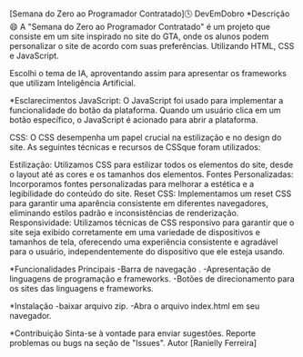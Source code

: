 
[Semana do Zero ao Programador Contratado]🕓 
DevEmDobro
*Descrição 😄
A "Semana do Zero ao Programador Contratado" é um projeto que consiste em um site inspirado no site do GTA,
onde os alunos podem personalizar o site de acordo com suas preferências. Utilizando HTML, CSS e JavaScript.

Escolhi o tema de IA, aproventando assim para apresentar os frameworks que utilizam Inteligência Artificial.

*Esclarecimentos
JavaScript:
O JavaScript foi usado para implementar a funcionalidade do botão da plataforma. Quando um usuário clica em um botão específico, 
o JavaScript é acionado para abrir a plataforma.

CSS:
O CSS desempenha um papel crucial na estilização e no design do site. As seguintes técnicas e recursos de CSSque foram utilizados:

Estilização: Utilizamos CSS para estilizar todos os elementos do site, desde o layout até as cores e os tamanhos dos elementos.
Fontes Personalizadas: Incorporamos fontes personalizadas para melhorar a estética e a legibilidade do conteúdo do site.
Reset CSS: Implementamos um reset CSS para garantir uma aparência consistente em diferentes navegadores, 
eliminando estilos padrão e inconsistências de renderização.
Responsividade: Utilizamos técnicas de CSS responsivo para garantir que o site seja exibido corretamente 
em uma variedade de dispositivos e tamanhos de tela, oferecendo uma experiência consistente e agradável para o usuário, 
independentemente do dispositivo que ele esteja usando.

*Funcionalidades Principais
-Barra de navegação .
-Apresentação de linguagens de programação e frameworks.
-Botões de direcionamento para os sites das linguagens e frameworks.

*Instalação
-baixar arquivo zip.
-Abra o arquivo index.html em seu navegador.

*Contribuição
Sinta-se à vontade para enviar sugestões.
Reporte problemas ou bugs na seção de "Issues".
Autor
[Ranielly Ferreira]
